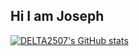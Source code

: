 ## Hi I am Joseph
[![DELTA2507's GitHub stats](https://github-readme-stats.vercel.app/api?username=anuraghazra)](https://github.com/anuraghazra/github-readme-stats)
